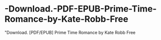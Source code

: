 # -Download.-PDF-EPUB-Prime-Time-Romance-by-Kate-Robb-Free
"Download. [PDF/EPUB] Prime Time Romance by Kate Robb Free
